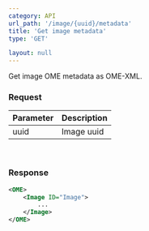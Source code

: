 ```yaml
---
category: API
url_path: '/image/{uuid}/metadata'
title: 'Get image metadata'
type: 'GET'

layout: null
---
```


Get image OME metadata as OME-XML.

### Request

| Parameter   | Description
| :----------- | :------------
| uuid        | Image uuid

<br/>

### Response

```xml
<OME>
    <Image ID="Image">
        ...
    </Image>
</OME>
```